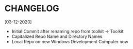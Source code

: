 # CHANGELOG

[03-12-2020]
* Initial Commit after renaming repo from toolkit -> Toolkit
* Capitalized Repo Name and Directory Names
* Local Repo on new Windows Development Computer now
